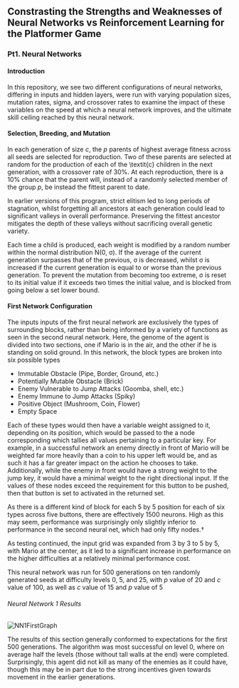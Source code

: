 ## Constrasting the Strengths and Weaknesses of Neural Networks vs Reinforcement Learning for the Platformer Game
### Pt1. Neural Networks
#### Introduction
In this repository, we see two different configurations of neural networks, differing in inputs and hidden layers, were run with varying population sizes, mutation rates, sigma, and crossover rates to examine the impact of these variables on the speed at which a neural network improves, and the ultimate skill ceiling reached by this neural network.

#### Selection, Breeding, and Mutation
In each generation of size *c*, the *p* parents of highest average fitness across all seeds are selected for reproduction. Two of these parents are selected at random for the production of each of the \textit{c} children in the next generation, with a crossover rate of 30%. At each reproduction, there is a 10% chance that the parent will, instead of a randomly selected member of the group *p*, be instead the fittest parent to date.

In earlier versions of this program, strict elitism led to long periods of stagnation, whilst forgetting all ancestors at each generation could lead to significant valleys in overall performance. Preserving the fittest ancestor mitigates the depth of these valleys without sacrificing overall genetic variety.

Each time a child is produced, each weight is modified by a random number within the normal distribution N(0, σ). If the average of the current generation surpasses that of the previous, σ is decreased, whilst σ is increased if the current generation is equal to or worse than the previous generation. To prevent the mutation from becoming too extreme, σ is reset to its initial value if it exceeds two times the initial value, and is blocked from going below a set lower bound.

#### First Network Configuration

The inputs inputs of the first neural network are exclusively the types of surrounding blocks, rather than being informed by a variety of functions as seen in the second neural network. Here, the genome of the agent is divided into two sections, one if Mario is in the air, and the other if he is standing on solid ground. In this network, the block types are broken into six possible types

* Immutable Obstacle (Pipe, Border, Ground, etc.)
* Potentially Mutable Obstacle (Brick)
* Enemy Vulnerable to Jump Attacks (Goomba, shell, etc.)
* Enemy Immune to Jump Attacks (Spiky)
* Positive Object (Mushroom, Coin, Flower)
* Empty Space

Each of these types would then have a variable weight assigned to it, depending on its position, which would be passed to the a node corresponding which tallies all values pertaining to a particular key. For example, in a successful network an enemy directly in front of Mario will be weighted far more heavily than a coin to his upper left would be, and as such it has a far greater impact on the action he chooses to take. Additionally, while the enemy in front would have a strong weight to the jump key, it would have a minimal weight to the right directional input. If the values of these nodes exceed the requirement for this button to be pushed, then that button is set to activated in the returned set.

As there is a different kind of block for each 5 by 5 position for each of six types across five buttons, there are effectively 1500 neurons. High as this may seem, performance was surprisingly only slightly inferior to performance in the second neural net, which had only fifty nodes.†

As testing continued, the input grid was expanded from 3 by 3 to 5 by 5, with Mario at the center, as it led to a significant increase in performance on the higher difficulties at a relatively minimal performance cost.

This neural network was run for 500 generations on ten randomly generated seeds at difficulty levels 0, 5, and 25, with *p* value of 20 and *c* value of 100, as well as *c* value of 15 and *p* value of 5

###### Neural Network 1 Results
![NN1FirstGraph](https://i.imgur.com/jSnzb5s.jpg)

The results of this section generally conformed to expectations for the first 500 generations. The algorithm was most successful on level 0, where on average half the levels (those without tall walls at the end) were completed. Surprisingly, this agent did not kill as many of the enemies as it could have, though this may be in part due to the strong incentives given towards movement in the earlier generations. 

